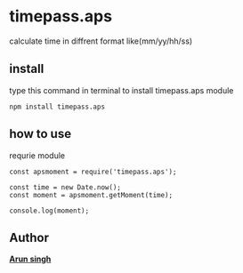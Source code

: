 # timepass.aps

calculate time in diffrent format like(mm/yy/hh/ss)

## install

type this command in terminal to install timepass.aps module

`npm install timepass.aps`

## how to use

requrie module 

```
const apsmoment = require('timepass.aps');

const time = new Date.now();
const moment = apsmoment.getMoment(time);

console.log(moment);
```

## Author

[**Arun singh**](http://github.com/arunsingh28)


